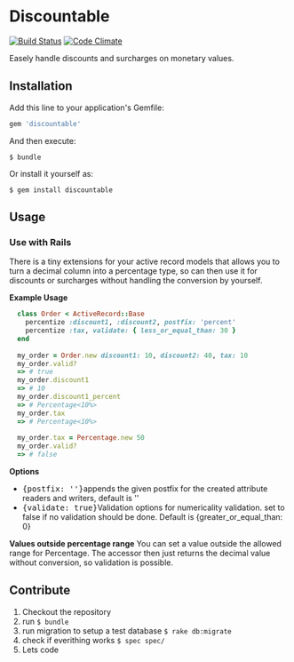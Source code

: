 # Discountable
[![Build Status](https://travis-ci.org/08EINS/discountable.svg?branch=master)](https://travis-ci.org/08EINS/discountable)
[![Code Climate](https://codeclimate.com/github/08EINS/discountable/badges/gpa.svg)](https://codeclimate.com/github/08EINS/discountable)

Easely handle discounts and surcharges on monetary values.

## Installation

Add this line to your application's Gemfile:

```ruby
gem 'discountable'
```

And then execute:

    $ bundle

Or install it yourself as:

    $ gem install discountable

## Usage

### Use with Rails

There is a tiny extensions for your active record models that allows you to turn a decimal column
into a percentage type, so can then use it for discounts or surcharges without handling the conversion by yourself.

**Example Usage**

```ruby
  class Order < ActiveRecord::Base
    percentize :discount1, :discount2, postfix: 'percent'
    percentize :tax, validate: { less_or_equal_than: 30 }
  end
  
  my_order = Order.new discount1: 10, discount2: 40, tax: 10
  my_order.valid?
  => # true
  my_order.discount1
  => # 10
  my_order.discount1_percent
  => # Percentage<10%>
  my_order.tax
  => # Percentage<10%>
  
  my_order.tax = Percentage.new 50
  my_order.valid?
  => # false
```
**Options**

* <tt>{postfix: ''}</tt>appends the given postfix for the created attribute readers and writers, default is ''
* <tt>{validate: true}</tt>Validation options for numericality validation. set to false if no validation
should be done. Default is {greater_or_equal_than: 0}

**Values outside percentage range**
You can set a value outside the allowed range for Percentage. The accessor then just returns the decimal
value without conversion, so validation is possible.

## Contribute

1. Checkout the repository
2. run `$ bundle`
3. run migration to setup a test database `$ rake db:migrate`
4. check if everithing works `$ spec spec/`
5. Lets code
